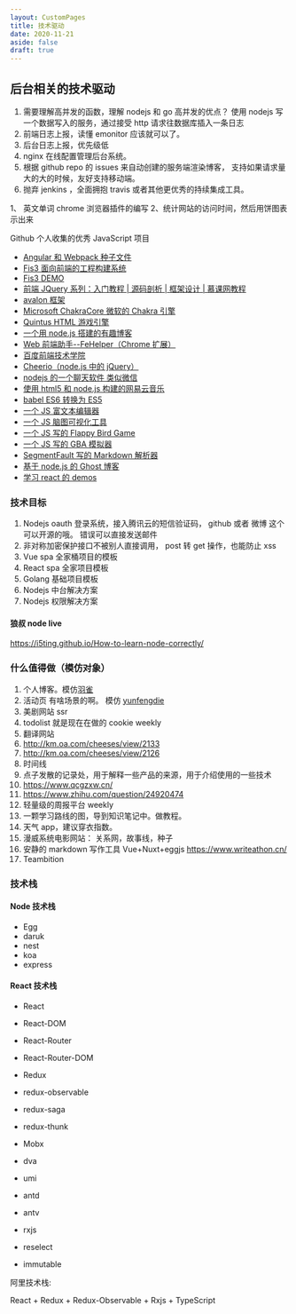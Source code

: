 ```yaml
---
layout: CustomPages
title: 技术驱动
date: 2020-11-21
aside: false
draft: true
---
```


## 后台相关的技术驱动

1. 需要理解高并发的函数，理解 nodejs 和 go 高并发的优点？ 使用 nodejs 写一个数据写入的服务，通过接受 http 请求往数据库插入一条日志
2. 前端日志上报，读懂 emonitor 应该就可以了。
3. 后台日志上报，优先级低
4. nginx 在线配置管理后台系统。
5. 根据 github repo 的 issues 来自动创建的服务端渲染博客， 支持如果请求量大的大的时候，友好支持移动端。
6. 抛弃 jenkins ，全面拥抱 travis 或者其他更优秀的持续集成工具。

1、 英文单词 chrome 浏览器插件的编写
2、统计网站的访问时间，然后用饼图表示出来

Github 个人收集的优秀 JavaScript 项目

- [Angular 和 Webpack 种子文件](https://github.com/AngularClass/angular2-webpack-starter)
- [Fis3 面向前端的工程构建系统](https://github.com/fex-team/fis3)
- [Fis3 DEMO](https://github.com/fex-team/fis3-demo)
- [前端 JQuery 系列：入门教程 | 源码剖析 | 框架设计 | 慕课网教程](https://github.com/JsAaron/jQuery)
- [avalon 框架](https://github.com/RubyLouvre/avalon)
- [Microsoft ChakraCore 微软的 Chakra 引擎](https://github.com/Microsoft/ChakraCore)
- [Quintus HTML 游戏引擎](https://github.com/cykod/Quintus)
- [一个用 node.js 搭建的有趣博客](https://github.com/STRML/strml.net)
- [Web 前端助手--FeHelper（Chrome 扩展）](https://github.com/zxlie/FeHelper)
- [百度前端技术学院](https://github.com/baidu-ife/ife)
- [Cheerio（node.js 中的 jQuery）](https://github.com/cheeriojs/cheerio)
- [nodejs 的一个聊天软件 类似微信](https://github.com/BryanYang/freechat)
- [使用 html5 和 node.js 构建的网易云音乐](https://github.com/stkevintan/Cube)
- [babel ES6 转换为 ES5](https://github.com/babel/babel)
- [一个 JS 富文本编辑器](https://github.com/fex-team/ueditor)
- [一个 JS 脑图可视化工具](https://github.com/fex-team/kityminder-core)
- [一个 JS 写的 Flappy Bird Game](https://github.com/ellisonleao/clumsy-bird)
- [一个 JS 写的 GBA 模拟器](https://github.com/taisel/IodineGBA)
- [SegmentFault 写的 Markdown 解析器](https://github.com/SegmentFault/HyperDown.js)
- [基于 node.js 的 Ghost 博客](https://github.com/TryGhost/Ghost)
- [学习 react 的 demos](https://github.com/ruanyf/react-demos)

### 技术目标

1. Nodejs oauth 登录系统，接入腾讯云的短信验证码， github 或者 微博 这个可以开源的哦。 错误可以直接发送邮件
2. 非对称加密保护接口不被别人直接调用， post 转 get 操作，也能防止 xss
3. Vue spa 全家桶项目的模板
4. React spa 全家项目模板
5. Golang 基础项目模板
6. Nodejs 中台解决方案
7. Nodejs 权限解决方案

#### 狼叔 node live

https://i5ting.github.io/How-to-learn-node-correctly/

### 什么值得做（模仿对象）

1. 个人博客。模仿[羽雀](https://www.yuque.com/)
1. 活动页 有啥场景的啊。 模仿 [yunfengdie](yunfengdie.com)
1. 美剧网站 ssr
1. todolist 就是现在在做的 cookie weekly
1. 翻译网站
1. http://km.oa.com/cheeses/view/2133
1. http://km.oa.com/cheeses/view/2126
1. 时间线
1. 点子发散的记录处，用于解释一些产品的来源，用于介绍使用的一些技术
1. https://www.qcgzxw.cn/
1. https://www.zhihu.com/question/24920474
1. 轻量级的周报平台 weekly
1. 一颗学习路线的图，导到知识笔记中。做教程。
1. 天气 app，建议穿衣指数。
1. 漫威系统电影网站： 关系网，故事线，种子
1. 安静的 markdown 写作工具 Vue+Nuxt+eggjs https://www.writeathon.cn/
1. Teambition

### 技术栈

#### Node 技术栈

- Egg
- daruk
- nest
- koa
- express

#### React 技术栈

- React
- React-DOM
- React-Router
- React-Router-DOM

- Redux
- redux-observable
- redux-saga
- redux-thunk
- Mobx

- dva
- umi

- antd
- antv

- rxjs
- reselect
- immutable

阿里技术栈:

React + Redux + Redux-Observable + Rxjs + TypeScript
